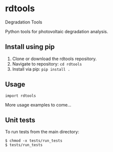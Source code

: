# rdtools
Degradation Tools

Python tools for photovoltaic degradation analysis.

## Install using pip

1. Clone or download the rdtools repository.
2. Navigate to repository: `cd rdtools`
3. Install via pip: `pip install .`

## Usage

```
import rdtools
```

More usage examples to come...

## Unit tests

To run tests from the main directory:
```
$ chmod -x tests/run_tests
$ tests/run_tests
```
